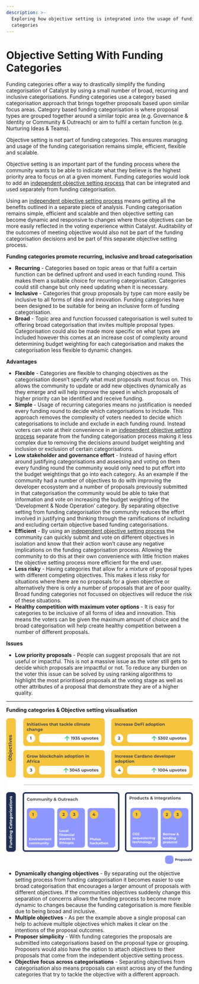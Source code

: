 ```yaml
---
description: >-
  Exploring how objective setting is integrated into the usage of funding
  categories
---
```


# Objective Setting With Funding Categories

Funding categories offer a way to drastically simplify the funding categorisation of Catalyst by using a small number of broad, recurring and inclusive categorisations. Funding categories use a category based categorisation approach that brings together proposals based upon similar focus areas. Category based funding categorisation is where proposal types are grouped together around a similar topic area (e.g. Governance & Identity or Community & Outreach) or aim to fulfil a certain function (e.g. Nurturing Ideas & Teams).

Objective setting is not part of funding categories. This ensures managing and usage of the funding categorisation remains simple, efficient, flexible and scalable.

Objective setting is an important part of the funding process where the community wants to be able to indicate what they believe is the highest priority area to focus on at a given moment. Funding categories would look to add an [independent objective setting process](independent-objective-setting-process.md) that can be integrated and used separately from funding categorisation.

Using an [independent objective setting process](independent-objective-setting-process.md) means getting all the benefits outlined in a separate piece of analysis. Funding categorisation remains simple, efficient and scalable and then objective setting can become dynamic and responsive to changes where those objectives can be more easily reflected in the voting experience within Catalyst. Auditability of the outcomes of meeting objective would also not be part of the funding categorisation decisions and be part of this separate objective setting process.



**Funding categories promote recurring, inclusive and broad categorisation**

* **Recurring** - Categories based on topic areas or that fulfil a certain function can be defined upfront and used in each funding round. This makes them a suitable choice for recurring categorisation. Categories could still change but only need updating when it is necessary.
* **Inclusive** - Categories that group proposals by type can more easily be inclusive to all forms of idea and innovation. Funding categories have been designed to be suitable for being an inclusive form of funding categorisation.
* **Broad** - Topic area and function focussed categorisation is well suited to offering broad categorisation that invites multiple proposal types. Categorisation could also be made more specific on what types are included however this comes at an increase cost of complexity around determining budget weighting for each categorisation and makes the categorisation less flexible to dynamic changes.

**Advantages**

* **Flexible** - Categories are flexible to changing objectives as the categorisation doesn’t specify what must proposals must focus on. This allows the community to update or add new objectives dynamically as they emerge and will help improve the speed in which proposals of higher priority can be identified and receive funding.
* **Simple** - Usage of recurring categories means no justification is needed every funding round to decide which categorisations to include. This approach removes the complexity of voters needed to decide which categorisations to include and exclude in each funding round. Instead voters can vote at their convenience in an [independent objective setting process](independent-objective-setting-process.md) separate from the funding categorisation process making it less complex due to removing the decisions around budget weighting and inclusion or exclusion of certain categorisations.
* **Low stakeholder and governance effort** - Instead of having effort around justifying categorisations and assessing and voting on them every funding round the community would only need to put effort into the budget weightings that go into each category. As an example if the community had a number of objectives to do with improving the developer ecosystem and a number of proposals previously submitted in that categorisation the community would be able to take that information and vote on increasing the budget weighting of the ‘Development & Node Operation’ category. By separating objective setting from funding categorisation the community reduces the effort involved in justifying and thinking through the ramifications of including and excluding certain objective based funding categorisations.
* **Efficient** - By using an [independent objective setting process](independent-objective-setting-process.md) the community can quickly submit and vote on different objectives in isolation and know that their action won’t cause any negative implications on the funding categorisation process. Allowing the community to do this at their own convenience with little friction makes the objective setting process more efficient for the end user.
* **Less risky** - Having categories that allow for a mixture of proposal types with different competing objectives. This makes it less risky for situations where there are no proposals for a given objective or alternatively there is only a number of proposals that are of poor quality. Broad funding categories not focussed on objectives will reduce the risk of these situations.
* **Healthy competition with maximum voter options** - It is easy for categories to be inclusive of all forms of idea and innovation. This means the voters can be given the maximum amount of choice and the broad categorisation will help create healthy competition between a number of different proposals.

**Issues**

* **Low priority proposals** - People can suggest proposals that are not useful or impactful. This is not a massive issue as the voter still gets to decide which proposals are impactful or not. To reduce any burden on the voter this issue can be solved by using ranking algorithms to highlight the most prioritised proposals at the voting stage as well as other attributes of a proposal that demonstrate they are of a higher quality.

****

**Funding categories & Objective setting visualisation**

![Independent objective setting process and funding categories](../.gitbook/assets/funding-categories-and-objectives.png)

* **Dynamically changing objectives** - By separating out the objective setting process from funding categorisation it becomes easier to use broad categorisation that encourages a larger amount of proposals with different objectives. If the communities objectives suddenly change this separation of concerns allows the funding process to become more dynamic to changes because the funding categorisation is more flexible due to being broad and inclusive.
* **Multiple objectives** - As per the example above a single proposal can help to achieve multiple objectives which makes it clear on the intentions of the proposal outcomes.
* **Proposer simplicity** - With funding categories the proposals are submitted into categorisations based on the proposal type or grouping. Proposers would also have the option to attach objectives to their proposals that come from the independent objective setting process.
* **Objective focus across categorisations** - Separating objectives from categorisation also means proposals can exist across any of the funding categories that try to tackle the objective with a different approach.
